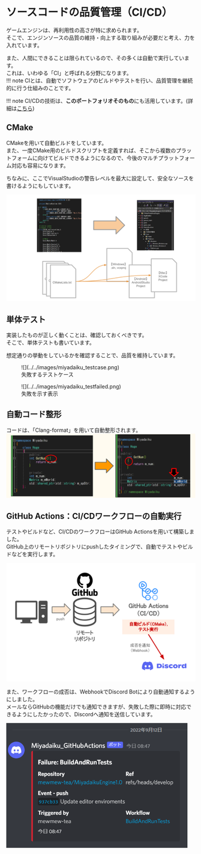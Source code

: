 # ソースコードの品質管理（CI/CD）

ゲームエンジンは、再利用性の高さが特に求められます。  
そこで、エンジンソースの品質の維持・向上する取り組みが必要だと考え、力を入れています。  
  
また、人間にできることは限られているので、その多くは自動で実行しています。  
これは、いわゆる「CI」と呼ばれる分野になります。  
!!! note
    CIとは、自動でソフトウェアのビルドやテストを行い、品質管理を継続的に行う仕組みのことです。  

!!! note
    CI/CDの技術は、**このポートフォリオそのもの**にも活用しています。(詳細は[こちら](../thisPortfolio.md))

## CMake

CMakeを用いて自動ビルドをしています。  
また、一度CMake用のビルドスクリプトを定義すれば、そこから複数のプラットフォームに向けてビルドできるようになるので、今後のマルチプラットフォーム対応も容易になります。  

ちなみに、ここでVisualStudioの警告レベルを最大に設定して、安全なソースを書けるようにもしています。  

![](../../images/miyadaiku_CMake_flow.svg)


## 単体テスト
実装したものが正しく動くことは、確認しておくべきです。  
そこで、単体テストも書いています。  

想定通りの挙動をしているかを確認することで、品質を維持しています。  

<figure markdown>
  ![](../../images/miyadaiku_testcase.png)
  <figcaption>失敗するテストケース</figcaption>
</figure>
<figure markdown>
  ![](../../images/miyadaiku_testfailed.png)
  <figcaption>失敗を示す表示</figcaption>
</figure>

## 自動コード整形

コードは、「Clang-format」を用いて自動整形されます。
![](../../images/miyadaiku_CodeFormat.png)

## GitHub Actions：CI/CDワークフローの自動実行

テストやビルドなど、CI/CDのワークフローはGitHub Actionsを用いて構築しました。  
GitHub上のリモートリポジトリにpushしたタイミングで、自動でテストやビルドなどを実行します。  

![](../../images/GitHubActions_Flow.svg)

また、ワークフローの成否は、WebhookでDiscord Botにより自動通知するようにしました。  
メールならGitHubの機能だけでも通知できますが、失敗した際に即時に対応できるようにしたかったので、Discordへ通知を送信しています。  

![](../../images/miyadaiku_ci_discord.png)

